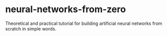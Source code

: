 # neural-networks-from-zero
Theoretical and practical tutorial for building artificial neural networks from scratch in simple words.
